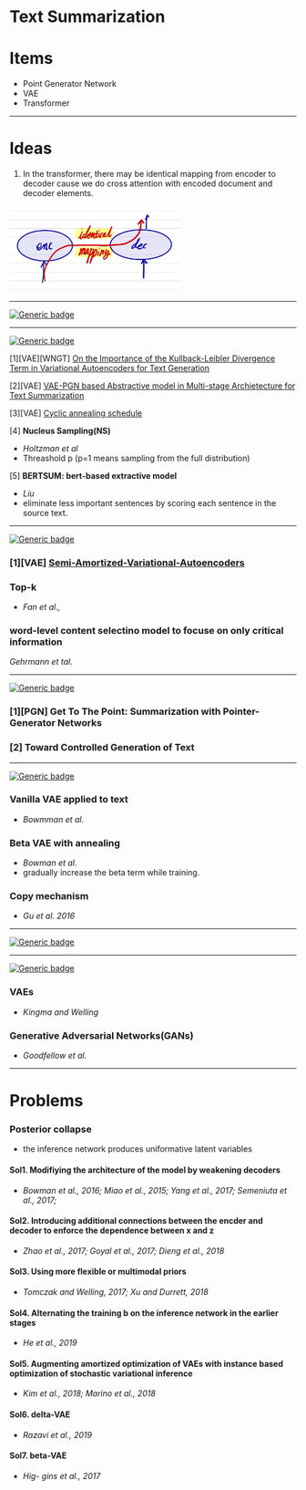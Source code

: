 # Text Summarization


# Items

* Point Generator Network
* VAE
* Transformer


---

# Ideas 
1. In the transformer, there may be identical mapping from encoder to decoder cause we do cross attention with encoded document and decoder elements.

<img src="docs/idea1.jpg" width=300px>


---

[![Generic badge](https://img.shields.io/badge/Year-2020-<COLOR>.svg)](https://shields.io/)


---

[![Generic badge](https://img.shields.io/badge/Year-2019-<COLOR>.svg)](https://shields.io/)



[1][VAE][WNGT] [On the Importance of the Kullback-Leibler Divergence Term in Variational Autoencoders for Text Generation](https://github.com/fxnnxc/text_summarization/blob/main/study/2019/On-the-Importance-of-the-Kullback-Leibler-Divergence-Term-in-Variational-Autoencoders-for-Text-Generation.md)
  
[2][VAE] [VAE-PGN based Abstractive model in Multi-stage Archietecture for Text Summarization](https://github.com/fxnnxc/text_summarization/blob/main/study/2019/VAE-PGN%20based%20Abstractive%20model%20in%20Multi-stage%20Archietecture%20for%20Text%20Summarization.md)

[3][VAE] [Cyclic annealing schedule](https://github.com/fxnnxc/text_summarization/blob/main/study/2019/Cyclical%20Annealing%20Schedule.md)


[4] **Nucleus Sampling(NS)**
* *Holtzman et al*
* Threashold p (p=1 means sampling from the full distribution)

[5] **BERTSUM: bert-based extractive model**
* *Liu*
* eliminate less important sentences by scoring each sentence in the source text.


---

[![Generic badge](https://img.shields.io/badge/Year-2018-<COLOR>.svg)](https://shields.io/)


### [1][VAE] [Semi-Amortized-Variational-Autoencoders](#..)

### **Top-k**
* *Fan et al.,*

### **word-level content selectino model to focuse on only critical information**
*Gehrmann et tal.*

---

[![Generic badge](https://img.shields.io/badge/Year-2017-<COLOR>.svg)](https://shields.io/)


### [1][PGN] Get To The Point: Summarization with Pointer-Generator Networks

### [2] Toward Controlled Generation of Text


---

[![Generic badge](https://img.shields.io/badge/Year-2016-<COLOR>.svg)](https://shields.io/)


### **Vanilla VAE applied to text** 
* *Bowmman et al.*

### **Beta VAE with annealing** 
* *Bowman et al.*
* gradually increase the beta term while training.

### **Copy mechanism**
* *Gu et al. 2016*

---

[![Generic badge](https://img.shields.io/badge/Year-2015-<COLOR>.svg)](https://shields.io/)


---
[![Generic badge](https://img.shields.io/badge/Year-2014-<COLOR>.svg)](https://shields.io/)


### **VAEs**
* *Kingma and Welling*

### **Generative Adversarial Networks(GANs)**
* *Goodfellow et al.*


---

# Problems 

### **Posterior collapse**
* the inference network produces uniformative latent variables

#### **Sol1.** Modifiying the architecture of the model by weakening decoders
* *Bowman et al., 2016; Miao et al., 2015; Yang et al., 2017; Semeniuta et al., 2017;*

#### **Sol2.** Introducing additional connections between the encder and decoder to enforce the dependence between x and z
* *Zhao et al., 2017; Goyal et al., 2017; Dieng et al., 2018*


#### **Sol3.** Using more flexible or multimodal priors
* *Tomczak and Welling, 2017; Xu and Durrett, 2018*

#### **Sol4.** Alternating the training b  on the inference network in the earlier stages
* *He et al., 2019*

#### **Sol5.** Augmenting amortized optimization of VAEs with instance based optimization of stochastic variational inference
* *Kim et al., 2018; Marino et al., 2018*

#### **Sol6.** delta-VAE
* *Razavi et al., 2019*

#### **Sol7.** beta-VAE
* *Hig- gins et al., 2017*
